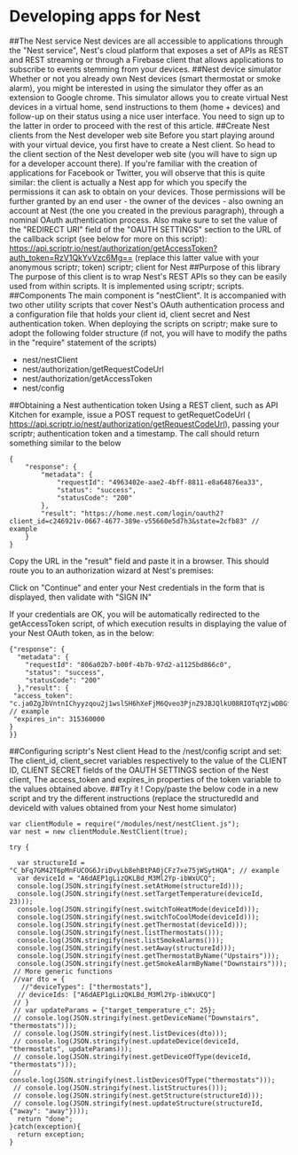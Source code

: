 # Developing apps for Nest
##The Nest service
Nest devices are all accessible to applications through the "Nest service", Nest's cloud platform that exposes a set of APIs as REST and REST streaming or through a Firebase client that allows applications to subscribe to events stemming from your devices. 
##Nest device simulator
Whether or not you already own Nest devices (smart thermostat or smoke alarm), you might be interested in using the simulator they offer as an extension to Google chrome. This simulator allows you to create virtual Nest devices in a virtual home, send instructions to them (home + devices) and follow-up on their status using a nice user interface. You need to sign up to the latter in order to proceed with the rest of this article.
##Create Nest clients from the Nest developer web site
Before you start playing around with your virtual device, you first have to create a Nest client. So head to the client section of the Nest developer web site (you will have to sign up for a developer account there).
If you're familiar with the creation of applications for Facebook or Twitter, you will observe that this is quite similar: the client is actually a Nest app for which you specify the permissions it can ask to obtain on your devices. Those permissions will be further granted by an end user - the owner of the devices - also owning an account at Nest (the one you created in the previous paragraph), through a nominal OAuth authentication process.
Also make sure to set the value of the "REDIRECT URI" field of the "OAUTH SETTINGS" section to the URL of the callback script (see below for more on this script): https://api.scriptr.io/nest/authorization/getAccessToken?auth_token=RzV1QkYvVzc6Mg== (replace this latter value with your anonymous scriptr; token)
scriptr; client for Nest
##Purpose of this library
The purpose of this client is to wrap Nest's REST APIs so they can be easily used from within scripts. It is implemented using scriptr; scripts.
##Components
The main component is "nestClient". It is accompanied with two other utility scripts that cover Nest's OAuth authentication process and a configuration file that holds your client id, client secret and Nest authentication token. When deploying the scripts on scriptr; make sure to adopt the following folder structure (if not, you will have to modify the paths in the "require" statement of the scripts)
- nest/nestClient
- nest/authorization/getRequestCodeUrl
- nest/authorization/getAccessToken
- nest/config

##Obtaining a Nest authentication token
Using a REST client, such as API Kitchen for example, issue a POST request to getRequetCodeUrl ( https://api.scriptr.io/nest/authorization/getRequestCodeUrl), passing your scriptr; authentication token and a timestamp. The call should return something similar to the below
```
{
    "response": {
        "metadata": {
            "requestId": "4963402e-aae2-4bff-8811-e8a64876ea33",
            "status": "success",
            "statusCode": "200"
        },
        "result": "https://home.nest.com/login/oauth2?client_id=c246921v-0667-4677-389e-v55660e5d7h3&state=2cfb83" // example
    }
}
```
Copy the URL in the "result" field and paste it in a browser. This should route you to an authorization wizard at Nest's premises:

Click on "Continue" and enter your Nest credentials in the form that is displayed, then validate with "SIGN IN"

If your credentials are OK, you will be automatically redirected to the getAccessToken script, of which execution results in displaying the value of your Nest OAuth token, as in the below:
```
{"response": {
  "metadata": {
    "requestId": "806a02b7-b00f-4b7b-97d2-a1125bd866c0",
    "status": "success",
    "statusCode": "200"
  },"result": {
 "access_token": "c.ja0ZgJbVntnIChyyzqou2j1wslSH6hXeFjM6Qveo3PjnZ9JBJQlkU08RIOTqYZjwDBGfrFifoL4yPo4iSKqUfyTq3udfQJZiADq5jkfrn5LycL2zTHmYAfme9uhDcPl3HBMbeja9Mj7Qwaes", // example
 "expires_in": 315360000
}
}}
```
##Configuring scriptr's Nest client
Head to the /nest/config script and set:
The client_id, client_secret variables respectively to the value of the CLIENT ID, CLIENT SECRET fields of the OAUTH SETTINGS section of the Nest client, 
The access_token and expires_in properties of the token variable to the values obtained above.
##Try it !
Copy/paste the below code in a new script and try the different instructions (replace the structuredId and deviceId with values obtained from your Nest home simulator) 
```
var clientModule = require("/modules/nest/nestClient.js");
var nest = new clientModule.NestClient(true);
 
try {
   
  var structureId = "C_bFq7GM42T6pMnFUCOG6JriDvyLb8ehBtPA0jCFz7xe75jWSytHQA"; // example
  var deviceId = "A6dAEP1gLizQKLBd_M3Ml2Yp-ibWxUCQ";
  console.log(JSON.stringify(nest.setAtHome(structureId)));
  console.log(JSON.stringify(nest.setTargetTemperature(deviceId, 23)));
  console.log(JSON.stringify(nest.switchToHeatMode(deviceId)));
  console.log(JSON.stringify(nest.switchToCoolMode(deviceId)));
  console.log(JSON.stringify(nest.getThermostat(deviceId)));
  console.log(JSON.stringify(nest.listThermostats()));
  console.log(JSON.stringify(nest.listSmokeAlarms()));
  console.log(JSON.stringify(nest.setAway(structureId)));
  console.log(JSON.stringify(nest.getThermostatByName("Upstairs")));
  console.log(JSON.stringify(nest.getSmokeAlarmByName("Downstairs")));  
 // More generic functions
 //var dto = {
   //"deviceTypes": ["thermostats"],
  // deviceIds: ["A6dAEP1gLizQKLBd_M3Ml2Yp-ibWxUCQ"]
 // }
 // var updateParams = {"target_temperature_c": 25};
 // console.log(JSON.stringify(nest.getDeviceName("Downstairs", "thermostats")));  
 // console.log(JSON.stringify(nest.listDevices(dto)));
 // console.log(JSON.stringify(nest.updateDevice(deviceId, "thermostats", updateParams)));
 // console.log(JSON.stringify(nest.getDeviceOfType(deviceId, "thermostats")));
 // console.log(JSON.stringify(nest.listDevicesOfType("thermostats")));
 // console.log(JSON.stringify(nest.listStructures()));
 // console.log(JSON.stringify(nest.getStructure(structureId)));
 // console.log(JSON.stringify(nest.updateStructure(structureId, {"away": "away"})));
  return "done";
}catch(exception){
  return exception;
}                                  
```
